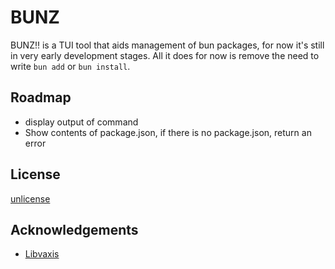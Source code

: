 
# BUNZ

BUNZ!! is a TUI tool that aids management of bun packages, for now it's still in very early development stages. All it does for now is remove the need to write `bun add` or `bun install`.

## Roadmap

- display output of command
- Show contents of package.json, if there is no package.json, return an error


## License

[unlicense](https://choosealicense.com/licenses/unlicense/)


## Acknowledgements

 - [Libvaxis](https://github.com/rockorager/libvaxis)
